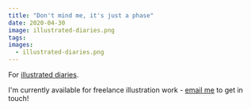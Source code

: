 ```yaml
---
title: "Don't mind me, it's just a phase"
date: 2020-04-30
image: illustrated-diaries.png
tags:
images:
  - illustrated-diaries.png
---
```


For [illustrated diaries](https://www.illustrateddiaries.com/blog/dont-mind-me-its-just-a-phase).

I'm currently available for freelance illustration work - [email me](mailto::vicky.hughes@hotmail.com) to get in touch!